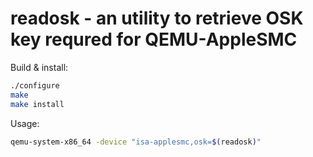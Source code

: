 # readosk - an utility to retrieve OSK key requred for QEMU-AppleSMC

Build & install:

```bash
./configure
make
make install
```

Usage:

```bash
qemu-system-x86_64 -device "isa-applesmc,osk=$(readosk)"
```
